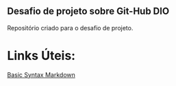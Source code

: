 ## Desafio de projeto sobre Git-Hub DIO
Repositório criado para o desafio de projeto.

# Links Úteis:
[Basic Syntax Markdown ](https://www.markdownguide.org/basic-syntax/)
